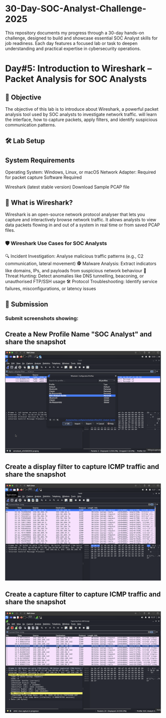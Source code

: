 # 30-Day-SOC-Analyst-Challenge-2025
This repository documents my progress through a 30-day hands-on challenge, designed to build and showcase essential SOC Analyst skills for job readiness. Each day features a focused lab or task to deepen understanding and practical expertise in cybersecurity operations.

# Day#5: Introduction to Wireshark – Packet Analysis for SOC Analysts

## 🎯 Objective

The objective of this lab is to introduce about Wireshark, a powerful packet analysis tool used by SOC analysts to investigate network traffic. will learn the interface, how to capture packets, apply filters, and identify suspicious communication patterns.



## 🛠️ Lab Setup

## System Requirements

Operating System: Windows, Linux, or macOS
Network Adapter: Required for packet capture
Software Required

Wireshark (latest stable version)
Download Sample PCAP file

## 📘 What is Wireshark?

Wireshark is an open-source network protocol analyser that lets you capture and interactively browse network traffic. It allows analysts to view data packets flowing in and out of a system in real time or from saved PCAP files.

### 🛡️ Wireshark Use Cases for SOC Analysts

🔍 Incident Investigation: Analyse malicious traffic patterns (e.g., C2 communication, lateral movement)
🕵️ Malware Analysis: Extract indicators like domains, IPs, and payloads from suspicious network behaviour
🚨 Threat Hunting: Detect anomalies like DNS tunnelling, beaconing, or unauthorised FTP/SSH usage
🛠️ Protocol Troubleshooting: Identify service failures, misconfigurations, or latency issues


## 📸 Submission

### Submit screenshots showing:

## Create a New Profile Name "SOC Analyst" and share the snapshot
![image alt](https://github.com/sachinpatil-soc/30-Day-SOC-Analyst-Challenge-2025/blob/1d4f058a88713b3145de75409f4ca03a619eaaa3/SOC-Analyst.png)


## Create a display filter to capture ICMP traffic and share the snapshot
![image alt](https://github.com/sachinpatil-soc/30-Day-SOC-Analyst-Challenge-2025/blob/1d4f058a88713b3145de75409f4ca03a619eaaa3/ICMP.png)


## Create a capture filter to capture ICMP traffic and share the snapshot
![image alt](https://github.com/sachinpatil-soc/30-Day-SOC-Analyst-Challenge-2025/blob/841166e8bf4d59080ff6eaa9743aebc68d8a1c7a/Capture-ICMP.png)
